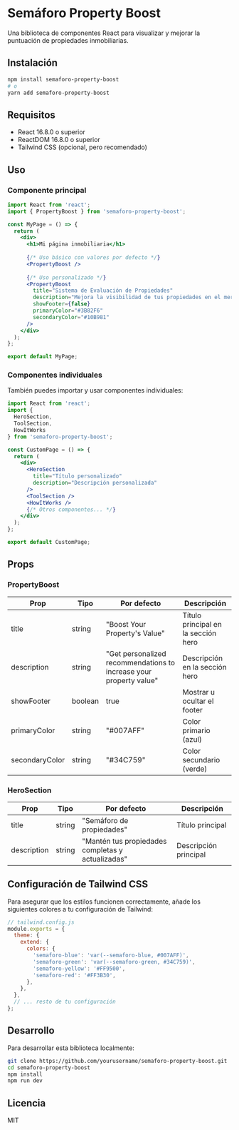 # Semáforo Property Boost

Una biblioteca de componentes React para visualizar y mejorar la puntuación de propiedades inmobiliarias.

## Instalación

```bash
npm install semaforo-property-boost
# o
yarn add semaforo-property-boost
```

## Requisitos

- React 16.8.0 o superior
- ReactDOM 16.8.0 o superior
- Tailwind CSS (opcional, pero recomendado)

## Uso

### Componente principal

```jsx
import React from 'react';
import { PropertyBoost } from 'semaforo-property-boost';

const MyPage = () => {
  return (
    <div>
      <h1>Mi página inmobiliaria</h1>
      
      {/* Uso básico con valores por defecto */}
      <PropertyBoost />
      
      {/* Uso personalizado */}
      <PropertyBoost 
        title="Sistema de Evaluación de Propiedades"
        description="Mejora la visibilidad de tus propiedades en el mercado"
        showFooter={false}
        primaryColor="#3B82F6"
        secondaryColor="#10B981"
      />
    </div>
  );
};

export default MyPage;
```

### Componentes individuales

También puedes importar y usar componentes individuales:

```jsx
import React from 'react';
import { 
  HeroSection, 
  ToolSection, 
  HowItWorks 
} from 'semaforo-property-boost';

const CustomPage = () => {
  return (
    <div>
      <HeroSection 
        title="Título personalizado" 
        description="Descripción personalizada" 
      />
      <ToolSection />
      <HowItWorks />
      {/* Otros componentes... */}
    </div>
  );
};

export default CustomPage;
```

## Props

### PropertyBoost

| Prop | Tipo | Por defecto | Descripción |
|------|------|-------------|-------------|
| title | string | "Boost Your Property's Value" | Título principal en la sección hero |
| description | string | "Get personalized recommendations to increase your property value" | Descripción en la sección hero |
| showFooter | boolean | true | Mostrar u ocultar el footer |
| primaryColor | string | "#007AFF" | Color primario (azul) |
| secondaryColor | string | "#34C759" | Color secundario (verde) |

### HeroSection

| Prop | Tipo | Por defecto | Descripción |
|------|------|-------------|-------------|
| title | string | "Semáforo de propiedades" | Título principal |
| description | string | "Mantén tus propiedades completas y actualizadas" | Descripción principal |

## Configuración de Tailwind CSS

Para asegurar que los estilos funcionen correctamente, añade los siguientes colores a tu configuración de Tailwind:

```js
// tailwind.config.js
module.exports = {
  theme: {
    extend: {
      colors: {
        'semaforo-blue': 'var(--semaforo-blue, #007AFF)',
        'semaforo-green': 'var(--semaforo-green, #34C759)',
        'semaforo-yellow': '#FF9500',
        'semaforo-red': '#FF3B30',
      },
    },
  },
  // ... resto de tu configuración
};
```

## Desarrollo

Para desarrollar esta biblioteca localmente:

```bash
git clone https://github.com/yourusername/semaforo-property-boost.git
cd semaforo-property-boost
npm install
npm run dev
```

## Licencia

MIT 